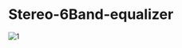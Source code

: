 # Stereo-6Band-equalizer  
![1](https://user-images.githubusercontent.com/74230330/236672397-5ec069d7-5f69-4bd8-8885-7eb959c8834e.jpg)
